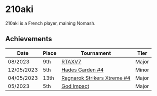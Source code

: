 # 210aki

210aki is a French player, maining Nomash.

## Achievements

|Date|Place|Tournament|Tier|
|-|-|-|-|
| 08/2023 | 9th | [RTAXV7](/inapedia/tournaments/rtaxv/rtaxv7.md) | Major |
| 12/05/2023 | 5th | [Hades Garden #4](/inapedia/tournaments/hg/hg4.md) | Minor |
| 04/05/2023 | 13th | [Ragnarok Strikers Xtreme #4](/inapedia/tournaments/ragna/ragnax4.md) | Major |
| 05/2023 | 5th | [God Impact](/inapedia/tournaments/misc/godimpact.md) | Major |
